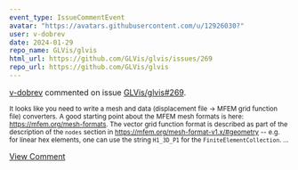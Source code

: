 ```yaml
---
event_type: IssueCommentEvent
avatar: "https://avatars.githubusercontent.com/u/12926030?"
user: v-dobrev
date: 2024-01-29
repo_name: GLVis/glvis
html_url: https://github.com/GLVis/glvis/issues/269
repo_url: https://github.com/GLVis/glvis
---
```


<a href='https://github.com/v-dobrev' target='_blank'>v-dobrev</a> commented on issue <a href='https://github.com/GLVis/glvis/issues/269' target='_blank'>GLVis/glvis#269</a>.

<small>It looks like you need to write a mesh and data (displacement file -> MFEM grid function file) converters. A good starting point about the MFEM mesh formats is here: https://mfem.org/mesh-formats. The vector grid function format is described as part of the description of the `nodes` section in https://mfem.org/mesh-format-v1.x/#geometry -- e.g. for linear hex elements, one can use the string `H1_3D_P1` for the `FiniteElementCollection`....</small>

<a href='https://github.com/GLVis/glvis/issues/269' target='_blank'>View Comment</a>